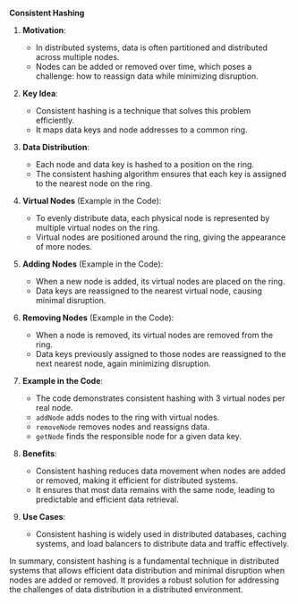 **Consistent Hashing**

1. **Motivation**:
   - In distributed systems, data is often partitioned and distributed across multiple nodes.
   - Nodes can be added or removed over time, which poses a challenge: how to reassign data while minimizing disruption.

2. **Key Idea**:
   - Consistent hashing is a technique that solves this problem efficiently.
   - It maps data keys and node addresses to a common ring.

3. **Data Distribution**:
   - Each node and data key is hashed to a position on the ring.
   - The consistent hashing algorithm ensures that each key is assigned to the nearest node on the ring.

4. **Virtual Nodes** (Example in the Code):
   - To evenly distribute data, each physical node is represented by multiple virtual nodes on the ring.
   - Virtual nodes are positioned around the ring, giving the appearance of more nodes.

5. **Adding Nodes** (Example in the Code):
   - When a new node is added, its virtual nodes are placed on the ring.
   - Data keys are reassigned to the nearest virtual node, causing minimal disruption.

6. **Removing Nodes** (Example in the Code):
   - When a node is removed, its virtual nodes are removed from the ring.
   - Data keys previously assigned to those nodes are reassigned to the next nearest node, again minimizing disruption.

7. **Example in the Code**:
   - The code demonstrates consistent hashing with 3 virtual nodes per real node.
   - `addNode` adds nodes to the ring with virtual nodes.
   - `removeNode` removes nodes and reassigns data.
   - `getNode` finds the responsible node for a given data key.

8. **Benefits**:
   - Consistent hashing reduces data movement when nodes are added or removed, making it efficient for distributed systems.
   - It ensures that most data remains with the same node, leading to predictable and efficient data retrieval.

9. **Use Cases**:
   - Consistent hashing is widely used in distributed databases, caching systems, and load balancers to distribute data and traffic effectively.

In summary, consistent hashing is a fundamental technique in distributed systems that allows efficient data distribution and minimal disruption when nodes are added or removed. It provides a robust solution for addressing the challenges of data distribution in a distributed environment.
